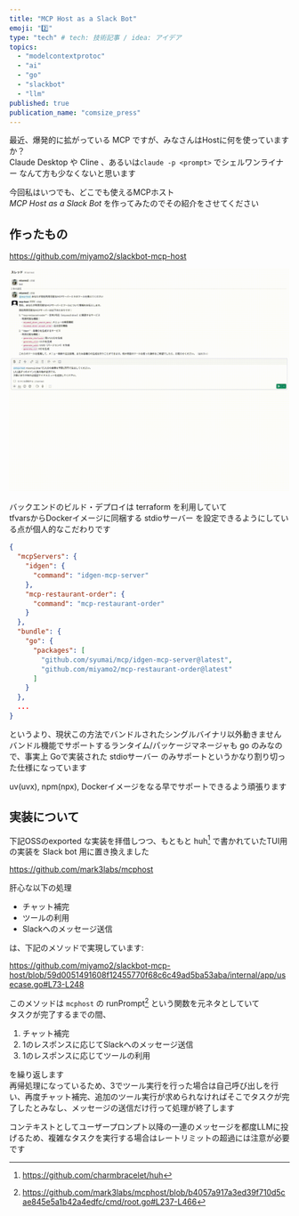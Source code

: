 ```yaml
---
title: "MCP Host as a Slack Bot"
emoji: "2️⃣"
type: "tech" # tech: 技術記事 / idea: アイデア
topics: 
  - "modelcontextprotoc"
  - "ai"
  - "go"
  - "slackbot"
  - "llm"
published: true
publication_name: "comsize_press"
---
```


最近、爆発的に拡がっている MCP ですが、みなさんはHostに何を使っていますか？  
Claude Desktop や Cline 、あるいは`claude -p <prompt>` でシェルワンライナー なんて方も少なくないと思います  

今回私はいつでも、どこでも使えるMCPホスト  
*MCP Host as a Slack Bot* を作ってみたのでその紹介をさせてください 

## 作ったもの

https://github.com/miyamo2/slackbot-mcp-host

![](/images/9f9821c58792f3.gif)

バックエンドのビルド・デプロイは terraform を利用していて  
tfvarsからDockerイメージに同梱する stdioサーバー を設定できるようにしている点が個人的なこだわりです  

```json
{
  "mcpServers": {
    "idgen": {
      "command": "idgen-mcp-server"
    },
    "mcp-restaurant-order": {
      "command": "mcp-restaurant-order"
    }
  },
  "bundle": {
    "go": {
      "packages": [
        "github.com/syumai/mcp/idgen-mcp-server@latest",
        "github.com/miyamo2/mcp-restaurant-order@latest"
      ]
    }
  },
  ...
}
```

というより、現状この方法でバンドルされたシングルバイナリ以外動きません  
バンドル機能でサポートするランタイム/パッケージマネージャも go のみなので、事実上 Goで実装された stdioサーバー のみサポートというかなり割り切った仕様になっています

uv(uvx), npm(npx), Dockerイメージをなる早でサポートできるよう頑張ります


## 実装について

下記OSSのexported な実装を拝借しつつ、もともと huh[^1] で書かれていたTUI用の実装を Slack bot 用に置き換えました

https://github.com/mark3labs/mcphost  


肝心な以下の処理

- チャット補完
- ツールの利用
- Slackへのメッセージ送信

は、下記のメソッドで実現しています:

https://github.com/miyamo2/slackbot-mcp-host/blob/59d0051491608f12455770f68c6c49ad5ba53aba/internal/app/usecase.go#L73-L248

このメソッドは `mcphost` の runPrompt[^2] という関数を元ネタとしていて  
タスクが完了するまでの間、

1. チャット補完
2. 1のレスポンスに応じてSlackへのメッセージ送信
3. 1のレスポンスに応じてツールの利用

を繰り返します  
再帰処理になっているため、3でツール実行を行った場合は自己呼び出しを行い、再度チャット補完、追加のツール実行が求められなければそこでタスクが完了したとみなし、メッセージの送信だけ行って処理が終了します

コンテキストとしてユーザープロンプト以降の一連のメッセージを都度LLMに投げるため、複雑なタスクを実行する場合はレートリミットの超過には注意が必要です


[^1]: https://github.com/charmbracelet/huh

[^2]: https://github.com/mark3labs/mcphost/blob/b4057a917a3ed39f710d5cae845e5a1b42a4edfc/cmd/root.go#L237-L466